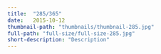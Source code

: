 ```yaml
---
title:  "285/365"
date:   2015-10-12
thumbnail-path: "thumbnails/thumbnail-285.jpg"
full-path: "full-size/full-size-285.jpg"
short-description: "Description"
---
```

